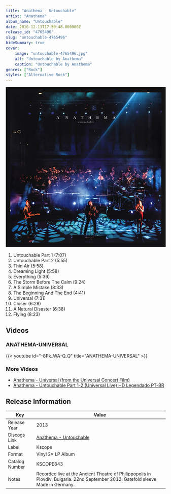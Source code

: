 ```yaml
---
title: "Anathema - Untouchable"
artist: "Anathema"
album_name: "Untouchable"
date: 2016-12-13T17:50:48.000000Z
release_id: "4765496"
slug: "untouchable-4765496"
hideSummary: true
cover:
    image: "untouchable-4765496.jpg"
    alt: "Untouchable by Anathema"
    caption: "Untouchable by Anathema"
genres: ["Rock"]
styles: ["Alternative Rock"]
---
```


![Untouchable by Anathema](untouchable-4765496.jpg)

<!-- section break -->

1. Untouchable Part 1 (7:07)
2. Untouchable Part 2 (5:55)
3. Thin Air (5:58)
4. Dreaming Light (5:58)
5. Everything (5:39)
6. The Storm Before The Calm (9:24)
7. A Simple Mistake (8:33)
8. The Beginning And The End (4:41)
9. Universal (7:31)
10. Closer (6:28)
11. A Natural Disaster (6:38)
12. Flying (8:23)

<!-- section break -->




## Videos
### ANATHEMA-UNIVERSAL
{{< youtube id="-8Pk_WA-Q_Q" title="ANATHEMA-UNIVERSAL" >}}<br>

### More Videos

- [Anathema - Universal (from the Universal Concert Film)](https://www.youtube.com/watch?v=6oc4HgczbY0)
- [Anathema - Untouchable Part 1-2 (Universal Live) HD Legendado PT-BR](https://www.youtube.com/watch?v=-aom-fUjthU)


## Release Information
|  Key           | Value                                                |
| ---------------| ---------------------------------------------------- |
| Release Year   | 2013                                   |
| Discogs Link   | [Anathema - Untouchable](https://www.discogs.com/release/4765496-Anathema-Untouchable) |
| Label          | Kscope |
| Format         | Vinyl 2× LP Album |
| Catalog Number | KSCOPE843 |
| Notes | Recorded live at the Ancient Theatre of Philippopolis in Plovdiv, Bulgaria. 22nd September 2012.  Gatefold sleeve  Made in Germany. |
